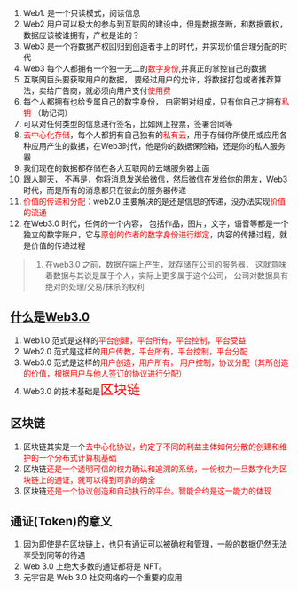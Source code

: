 1. Web1. 是一个只读模式，阅读信息
2. Web2 用户可以极大的参与到互联网的建设中，但是数据垄断，和数据霸权， 数据应该被谁拥有，产权是谁的？
3. Web3 是一个将数据产权回归到创造者手上的时代，并实现价值合理分配的时代
4. Web3 每个人都拥有一个独一无二的<font color="red">数字身份</font>,并真正的掌控自己的数据
5. 互联网巨头要获取用户的数据， 要经过用户的允许，将数据打包或者推荐算法，卖给广告商，就必须向用户支付<font color="red">使用费</font>
6. 每个人都拥有也给专属自己的数字身份， 由密钥对组成，只有你自己才拥有<font color="red">私钥</font> （助记词）
7. 可以对任何类型的信息进行签名，比如网上投票，签署合同等
8. <font color="red">去中心化存储</font>，每个人都拥有自己独有的<font color="red">私有云</font>，用于存储你所使用或应用各种应用产生的数据，在Web3时代，他是你的数据保险箱，还是你的私人服务器
9. 我们现在的数据都存储在各大互联网的云端服务器上面
10. 跟人聊天， 不再是，你将消息发送给微信，然后微信在发给你的朋友，Web3时代，而是所有的消息都只在彼此的服务器传递
11. <font color="red">价值的传递和分配：</font>web2.0 主要解决的是还是信息的传递，没办法实现<font color="red">价值的流通</font>
12. 在Web3.0 时代，任何的一个内容， 包括作品，图片，文字，语音等都是一个独立的数字账户，它与<font color="red">原创的作者的数字身份进行绑定</font>，内容的传播过程，就是价值的传递过程
> 1. 在web3.0 之前，数据在端上产生，就存储在公司的服务器， 这就意味着数据与其说是属于个人，实际上更多属于这个公司， 公司对数据具有绝对的处理/交易/抹杀的权利

## [什么是Web3.0](https://mp.weixin.qq.com/s/xMDNDXTeVM_MIsLTX0aQkw)
1. Web1.0 范式是这样的<font color="red">平台创建，平台所有，平台控制，平台受益</font>
2. Web2.0 范式是这样的<font color="red">用户传教，平台所有，平台控制，平台分配</font>
3. Web3.0 范式是这样的<font color="red">用户创造，用户所有， 用户控制，协议分配（其所创造的价值，根据用户与他人签订的协议进行分配）</font>
4. Web3.0 的技术基础是<font color="red" size=5>区块链</font>

## 区块链
1. 区块链其实是一个<font color="red">去中心化协议，约定了不同的利益主体如何分散的创建和维护的一个分布式计算机基础</font>
2. 区块链<font color="red">还是一个透明可信的权力确认和追溯的系统，一份权力一旦数字化为区块链上的通证，就可以得到可靠的确全</font>
3. 区块链<font color="red">还是一个协议创造和自动执行的平台。智能合约是这一能力的体现</font>

## 通证(Token)的意义
1. 因为即使是在区块链上，也只有通证可以被确权和管理，一般的数据仍然无法享受到同等的待遇
2. Web 3.0 上绝大多数的通证都将是 NFT。
3. 元宇宙是 Web 3.0 社交网络的一个重要的应用